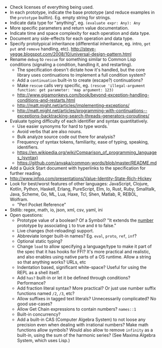- Check licenses of everything being used.
- In each prototype, indicate the base prototype (and reduce examples in the `prototype` builtin). Eg. empty string for strings.
- Indicate data type for "anything", eg. `(evaluate expr: Any): Any`
- More specific parameters and return value documentation.
- Indicate time and space complexity for each operation and data type.
- Document any side-effects for each operation and data type.
- Specify prototypical inheritance (differential inheritance, eg. intro, `get` `put` and `remove` handling, etc). http://steve-yegge.blogspot.com/2008/10/universal-design-pattern.html
- Rename `debug` to `rescue` for something similar to Common Lisp conditions (signaling a condition, handling it, and restarting).
  - The specification doesn't dictate how it's handled, but the core library uses continuations to implement a full condition system?
  - Add a `continuation` built-in to create (escape?) continuations?
  - Make `rescue` calls very specific, eg. `(rescue 'illegal-argument function: get parameter: 'map argument: 123)`
  - http://www.gigamonkeys.com/book/beyond-exception-handling-conditions-and-restarts.html
  - http://matt.might.net/articles/implementing-exceptions/
  - http://matt.might.net/articles/programming-with-continuations--exceptions-backtracking-search-threads-generators-coroutines/
- Evaluate typing difficulty of each identifier and syntax quantitatively.
  - Use easier synonyms for hard to type words.`
  - Avoid verbs that are also nouns.
  - Bulk analyze source code out there for analysis?
  - Frequency of syntax tokens, familiarity, ease of typing, speaking, identifiers.
  - https://en.wikipedia.org/wiki/Comparison_of_programming_languages_(syntax)
  - https://github.com/anvaka/common-words/blob/master/README.md
- Add a Quick Start document with hyperlinks to the specification for further reading.
- http://www.infoq.com/presentations/Value-Identity-State-Rich-Hickey
- Look for best/worst features of other languages: JavaScript, Clojure, Kotlin, Python, Haskell, Erlang, PureScript, Elm, Io, Rust, Ruby, Smalltalk, Java, Scheme, Go, ML, Lua, Haxe, Tcl, Shen, Matlab, R, REBOL, Wolfram.
  - "Perl Pocket Reference"
- Stdlib: regex, math, io, json, xml, csv, yaml, ini
- Open questions:
  - Prototype value of a boolean? Of a Symbol? "It extends the [number](#number) prototype by associating `1` to true and `0` to false."
  - Live changes (hot-reloading) support.
  - Abbreviate longer built-in names? Eg. `eval`, `proto`, `ref`, `inf`?
  - Optional static typing?
  - Change `load` to allow specifying a language/type to make it part of the spec that it has hooks for FFI? It's more practical and realistic, and also enables using native parts of a OS runtime. Allow a string so that anything works? URLs, etc
  - Indentation based, significant white-space? Useful for using the REPL as a shell itself.
  - Add `has?` built-in or let it be defined through conditions? Performance?
  - Add fraction literal syntax? More practical? Or just use number suffix functions named `/2`, `/3`, etc?
  - Allow suffixes in tagged text literals? Unnecessarily complicated? No good use-cases?
  - Allow Get Chain expressions to contain numbers? `names::1`
  - Built-in concurrency?
  - Add a built-in CAS (Computer Algebra System) to not loose any precision even when dealing with irrational numbers? Make math functions allow symbols? Would also allow to remove `infinity` as a built-in, using the sum of the harmonic series? (See Maxima Algebra System, which uses Lisp.)
